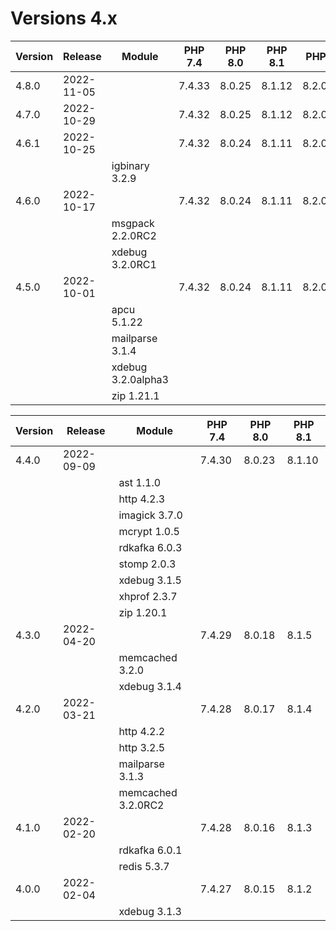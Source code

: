 <!-- markdownlint-disable MD013 -->
# Versions 4.x

| Version | Release    | Module             | PHP 7.4 | PHP 8.0 | PHP 8.1 | PHP 8.2  |
|---------|------------|--------------------|---------|---------|---------|----------|
| 4.8.0   | 2022-11-05 |                    | 7.4.33  | 8.0.25  | 8.1.12  | 8.2.0RC5 |
| 4.7.0   | 2022-10-29 |                    | 7.4.32  | 8.0.25  | 8.1.12  | 8.2.0RC5 |
| 4.6.1   | 2022-10-25 |                    | 7.4.32  | 8.0.24  | 8.1.11  | 8.2.0RC4 |
|         |            | igbinary 3.2.9     |         |         |         |          |
| 4.6.0   | 2022-10-17 |                    | 7.4.32  | 8.0.24  | 8.1.11  | 8.2.0RC4 |
|         |            | msgpack 2.2.0RC2   |         |         |         |          |
|         |            | xdebug 3.2.0RC1    |         |         |         |          |
| 4.5.0   | 2022-10-01 |                    | 7.4.32  | 8.0.24  | 8.1.11  | 8.2.0RC3 |
|         |            | apcu 5.1.22        |         |         |         |          |
|         |            | mailparse 3.1.4    |         |         |         |          |
|         |            | xdebug 3.2.0alpha3 |         |         |         |          |
|         |            | zip 1.21.1         |         |         |         |          |

| Version | Release    | Module             | PHP 7.4 | PHP 8.0 | PHP 8.1 |
|---------|------------|--------------------|---------|---------|---------|
| 4.4.0   | 2022-09-09 |                    |  7.4.30 |  8.0.23 |  8.1.10 |
|         |            | ast 1.1.0          |         |         |         |
|         |            | http 4.2.3         |         |         |         |
|         |            | imagick 3.7.0      |         |         |         |
|         |            | mcrypt 1.0.5       |         |         |         |
|         |            | rdkafka 6.0.3      |         |         |         |
|         |            | stomp 2.0.3        |         |         |         |
|         |            | xdebug 3.1.5       |         |         |         |
|         |            | xhprof 2.3.7       |         |         |         |
|         |            | zip 1.20.1         |         |         |         |
| 4.3.0   | 2022-04-20 |                    |  7.4.29 |  8.0.18 |  8.1.5  |
|         |            | memcached 3.2.0    |         |         |         |
|         |            | xdebug 3.1.4       |         |         |         |
| 4.2.0   | 2022-03-21 |                    |  7.4.28 |  8.0.17 |  8.1.4  |
|         |            | http 4.2.2         |         |         |         |
|         |            | http 3.2.5         |         |         |         |
|         |            | mailparse 3.1.3    |         |         |         |
|         |            | memcached 3.2.0RC2 |         |         |         |
| 4.1.0   | 2022-02-20 |                    |  7.4.28 |  8.0.16 |  8.1.3  |
|         |            | rdkafka 6.0.1      |         |         |         |
|         |            | redis 5.3.7        |         |         |         |
| 4.0.0   | 2022-02-04 |                    |  7.4.27 |  8.0.15 |  8.1.2  |
|         |            | xdebug 3.1.3       |         |         |         |
